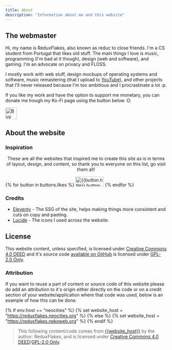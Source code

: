 ```yaml
---
title: About
description: "Information about me and this website"
---
```


## The webmaster

Hi, my name is ReduxFlakes, also known as reduc to close friends. I'm a CS student from Portugal that likes old stuff. The main things I love is music, programming (I'm bad at it though), design (web and software), and gaming. I'm an advocate on privacy and FLOSS.

I mostly work with web stuff, design mockups of operating systems and software, music remastering (that I upload to [YouTube](https://www.youtube.com/@reduxflakes)), and other projects that I'll never released because I'm too ambitious and I procrastinate a lot :p.

If you like my work and have the option to support me monetary, you can donate me trough my Ko-Fi page using the button below :D.

<a href='https://ko-fi.com/K3K519YBGW' target='_blank' style="border-radius:12px"><img height='36' style='border:0px;height:36px;' src='/public/img/buttons/general/kofi_orange.webp' alt='Buy Me a Coffee at ko-fi.com'   loading="lazy" decoding="async" eleventy:ignore/></a>

## About the website

### Inspiration

<p style="text-align:center;">These are all the websites that inspired me to create this site as is in terms of layout, design, and content, so thank you to everyone on this list, go visit them all!</p>

<div  class="auto-flex">
  {% for button in buttons.likes %}
    <a href="{{button.url}}" title="{{button.title}}"><img src="/public/img/buttons/{{button.img}}" alt="{{button.title}} button" width="88" height="31" class="classic-btn" loading="lazy" decoding="async" eleventy:ignore ></a>
  {% endfor %}
</div>

### Credits

- [Eleventy](https://www.11ty.dev/) - The SSG of the site, helps making things more consistent and cuts on copy and pasting.
- [Lucide](https://lucide.dev/) - The icons I used across the website.

## License

This website content, unless specified, is licensed under [Creative Commons 4.0 DEED](https://creativecommons.org/licenses/by/4.0/deed.en) and it's source code [available on GitHub](https://github.com/ReduxFlakes/website) is licensed under [GPL-2.0 Only](https://www.gnu.org/licenses/old-licenses/gpl-2.0-standalone.html).

### Attribution

If you want to reuse a part of content or source code of this website please do add an attribution to it's origin either directly on the code or on a credit section of your website/application where that code was used, below is an example of how this can be done.

{% if env.host == "neocities" %}
{% set website_host = "https://reduxflakes.neocities.org" %}
{% else %}
{% set website_host = "https://reduxflakes.nekoweb.org" %}
{% endif %}

> This following content/code comes from <a href="{{website_host}}/page_to_the_content">{{website_host}}</a> by the author: ReduxFlakes, and is licensed under [Creative Commons 4.0 DEED](https://creativecommons.org/licenses/by/4.0/deed.en)/[GPL-2.0 Only](https://www.gnu.org/licenses/old-licenses/gpl-2.0-standalone.html).
